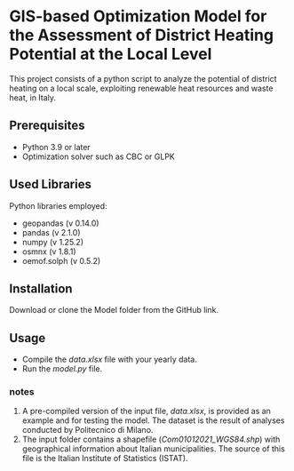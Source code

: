 # GIS-based Optimization Model for the Assessment of District Heating Potential at the Local Level
This project consists of a python script to analyze the potential of district heating on a local scale, exploiting renewable heat resources and waste heat, in Italy.
## Prerequisites
- Python 3.9 or later
- Optimization solver such as CBC or GLPK
##  Used Libraries
Python libraries employed:
- geopandas (v 0.14.0)
- pandas (v  2.1.0)
- numpy (v 1.25.2)
- osmnx (v 1.8.1)
- oemof.solph (v 0.5.2)
## Installation
Download or clone the Model folder from the GitHub link.
## Usage
- Compile the _data.xlsx_ file with your yearly data.
- Run the _model.py_ file.
### notes
1. A pre-compiled version of the input file, _data.xlsx_, is provided as an example and for testing the model. The dataset is the result of analyses conducted by Politecnico di Milano.
2. The input folder contains a shapefile (_Com01012021_WGS84.shp_) with geographical information about Italian municipalities. The source of this file is the Italian Institute of Statistics (ISTAT).
